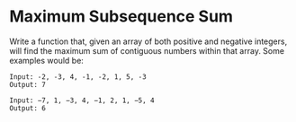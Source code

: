 # Maximum Subsequence Sum

Write a function that, given an array of both positive and negative integers, will find the maximum sum of contiguous numbers within that array. Some examples would be:

```
Input: -2, -3, 4, -1, -2, 1, 5, -3
Output: 7

Input: −7, 1, −3, 4, −1, 2, 1, −5, 4
Output: 6
```
